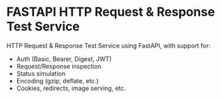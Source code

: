 # FASTAPI HTTP Request & Response Test Service
HTTP Request & Response Test Service using FastAPI, with support for:

- Auth (Basic, Bearer, Digest, JWT)
- Request/Response inspection
- Status simulation
- Encoding (gzip, deflate, etc.)
- Cookies, redirects, image serving, etc.